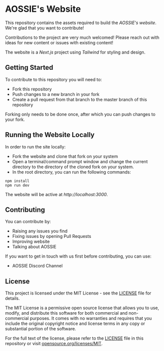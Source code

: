 # AOSSIE's Website

This repository contains the assets required to build the *AOSSIE's website*. We're glad that you want to contribute!

Contributions to the project are very much welcomed! Please reach out with ideas for new content or issues with existing content!

The website is a *Next.js* project using *Tailwind* for styling and design.

## Getting Started

To contribute to this repository you will need to:

* Fork this repository
* Push changes to a new branch in your fork
* Create a pull request from that branch to the master branch of this repository

Forking only needs to be done once, after which you can push changes to your fork.

## Running the Website Locally

In order to run the site locally:

* Fork the website and clone that fork on your system
* Open a terminal/command prompt window and change the current directory to the directory of the cloned fork on your system.
* In the root directory, you can run the following commands:

```
npm install
npm run dev
```

The website will be active at *http://localhost:3000*.

## Contributing

You can contribute by:

- Raising any issues you find
- Fixing issues by opening Pull Requests
- Improving website
- Talking about AOSSIE

If you want to get in touch with us first before contributing, you can use:

- AOSSIE Discord Channel

## License

This project is licensed under the MIT License - see the [LICENSE](LICENSE) file for details.

The MIT License is a permissive open source license that allows you to use, modify, and distribute this software for both commercial and non-commercial purposes. It comes with no warranties and requires that you include the original copyright notice and license terms in any copy or substantial portion of the software.

For the full text of the license, please refer to the [LICENSE](LICENSE) file in this repository or visit [opensource.org/licenses/MIT](https://opensource.org/licenses/MIT).
